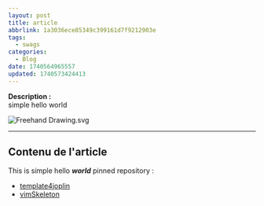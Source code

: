 ```yaml
---
layout: post
title: article
abbrlink: 1a3036ece85349c399161d7f9212903e
tags:
  - swags
categories:
  - Blog
date: 1740564965557
updated: 1740573424413
---
```


**Description :**\
simple hello world

![Freehand Drawing.svg](/resources/059d84cfabc74c8dbdffa4b1efa4c015.svg)

***

## Contenu de l'article

This is simple hello ***world***
pinned repository :

- [template4joplin](template4JoplinTemplates)
- [vimSkeleton](https://github.com/BigoudOps/vimSkeleton)
